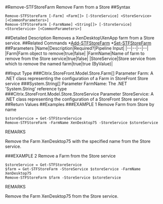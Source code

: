 #Remove-STFStoreFarm
Remove Farm from a Store
##Syntax
```Remove-STFStoreFarm [-Farm] <Farm[]> [-StoreService] <StoreService> [<CommonParameters>]
Remove-STFStoreFarm [-FarmName] <String[]> [-StoreService] <StoreService> [<CommonParameters>]
```
##Detailed Description
Removes a XenDesktop\XenApp farm from a Store service.
##Related Commands
*[Add-STFStoreFarm](Add-STFStoreFarm)
*[Set-STFStoreFarm](Set-STFStoreFarm)
##Parameters
|Name|Description|Required?|Pipeline Input||--|--|--|--||Farm|Farm object to remove|true|false||FarmName|Name of farm to remove from the Store service|true|false||StoreService|Store service from which to remove the named farm|true|true (ByValue)|##Input Type
###Citrix.StoreFront.Model.Store.Farm[]
Parameter Farm: A .NET class representing the configuration of a Farm in StoreFront Store service
###System.String[]
Parameter FarmName: The .NET 'System.String' reference type
###Citrix.StoreFront.Model.Store.StoreService
Parameter StoreService: A .NET class representing the configuration of a StoreFront Store service
##Return Values
##Examples
###EXAMPLE 1 Remove Farm from Store by name
```$storeService = Get-STFStoreService
Remove-STFStoreFarm -FarmName XenDesktop75 -StoreService $storeService
```
REMARKS

Remove the Farm XenDesktop75 with the specified name from the Store service.
###EXAMPLE 2 Remove a Farm from the Store service
```$storeService = Get-STFStoreService
$farm = Get-STFStoreFarm -StoreService $storeService -FarmName XenDesktop75
Remove-STFStoreFarm $farm -StoreService $storeService
```
REMARKS

Remove the Farm XenDesktop75 from the Store service.
